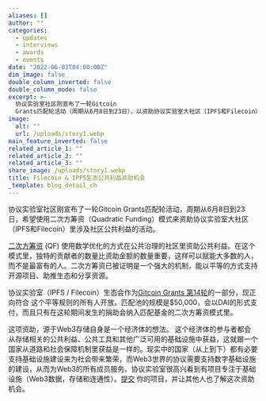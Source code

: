 ```yaml
---
aliases: []
author: ""
categories:
  - updates
  - interviews
  - awards
  - events
date: "2022-06-03T04:00:00Z"
dim_image: false
double_column_inverted: false
double_column_mode: false
excerpt: >-
  协议实验室社区刚宣布了一轮Gitcoin
  Grants匹配轮活动（周期从6月8日到23日），以资助协议实验室大社区（IPFS和Filecoin）里涉及社区公共利益的活动。
image:
  alt: ""
  url: /uploads/story1.webp
main_feature_inverted: false
related_article_1: ""
related_article_2: ""
related_article_3: ""
share_image: /uploads/story1.webp
title: Filecoin & IPFS生态公共利益资助机会
_template: blog_detail_ch
---
```


协议实验室社区刚宣布了一轮Gitcoin Grants匹配轮活动，周期从6月8日到23日，希望使用二次方筹资（Quadratic Funding）模式来资助协议实验室大社区（IPFS和Filecoin）里涉及社区公共利益的活动。

[二次方筹资](http://wtfisqf.com/) (QF) 使用数学优化的方式在公共治理的社区里资助公共利益。在这个模式里，独特的贡献者的数量比资助金额的数量重要，这样可以赋能大多数的人，而不是最富有的人。二次方筹资已被证明是一个强大的机制，能以平等的方式支持开源项目、助推生态和分享资源。

协议实验室（IPFS / Filecoin）生态会作为[Gitcoin Grants 第14轮](https://gitcoin.co/grants/)的一部分，现正向符合 这个平等规则的所有人开放。匹配池的规模是$50,000，会以DAI的形式支付，而且只有在这轮期间发生的捐助会纳入匹配基金的二次方筹资模式里。

这项资助，源于Web3存储自身是一个经济体的想法。 这个经济体的参与者都会从存储相关的公共利益、公共工具和其他广泛可用的基础设施中获益，这就跟一个国家从道路和社会保障机制里获益是一样的。现实中的国家（从上到下）都有必要支持基础设施建设来为社会带来繁荣，而Web3世界的协议需要支持数字基础设施的建设，从而为Web3的所有成员服务。协议实验室很高兴看到有项目专注于基础设施（Web3数据，存储和连通性）。[提交](https://gitcoin.co/grants/new) 你的项目，并让其他人也了解这次资助机会。
